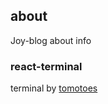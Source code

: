 ## about
Joy-blog about info

### react-terminal
  terminal by [tomotoes](https://github.com/Tomotoes/react-terminal)
